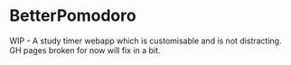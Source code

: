# BetterPomodoro
WIP - A study timer webapp which is customisable and is not distracting.
GH pages broken for now will fix in a bit.
